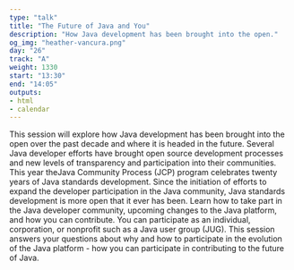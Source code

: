 ```yaml
---
type: "talk"
title: "The Future of Java and You"
description: "How Java development has been brought into the open."
og_img: "heather-vancura.png"
day: "26"
track: "A"
weight: 1330
start: "13:30"
end: "14:05"
outputs:
- html
- calendar
---
```


This session will explore how Java development has been brought into the open over the past decade and where it is headed in the future. Several Java developer efforts have brought open source development processes and new levels of transparency and participation into their communities. This year theJava Community Process (JCP) program celebrates twenty years of Java standards development. Since the initiation of efforts to expand the developer participation in the Java community, Java standards development is more open that it ever has been. Learn how to take part in the Java developer community, upcoming changes to the Java platform, and how you can contribute. You can participate as an individual, corporation, or nonprofit such as a Java user group (JUG). This session answers your questions about why and how to participate in the evolution of the Java platform - how you can participate in contributing to the future of Java.
